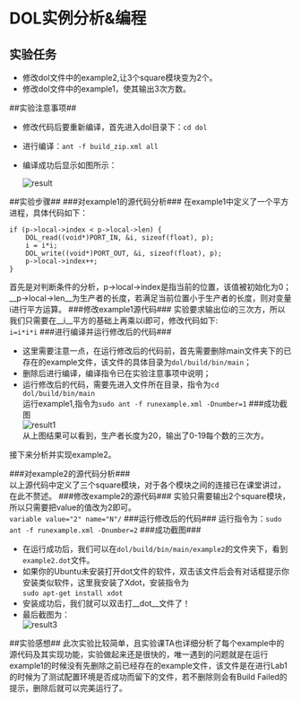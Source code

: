 # DOL实例分析&编程 #
## 实验任务 ##
- 修改dol文件中的example2,让3个square模块变为2个。
- 修改dol文件中的example1，使其输出3次方数。  

##实验注意事项##
- 修改代码后要重新编译，首先进入dol目录下：`cd dol`
- 进行编译：`ant -f build_zip.xml all`
- 编译成功后显示如图所示：  
 
     ![result](http://i1.piimg.com/4851/2751ae8db2071d40.png)  

##实验步骤##
###对example1的源代码分析###
在example1中定义了一个平方进程，具体代码如下：
  
    if (p->local->index < p->local->len) {
        DOL_read((void*)PORT_IN, &i, sizeof(float), p);
        i = i*i;
        DOL_write((void*)PORT_OUT, &i, sizeof(float), p);
        p->local->index++;
    }
首先是对判断条件的分析，p->local->index是指当前的位置，该值被初始化为0；__p->local->len__为生产者的长度，若满足当前位置小于生产者的长度，则对变量i进行平方运算。
###修改example1源代码###
实验要求输出位i的三次方，所以我们只需要在__i__平方的基础上再乘以i即可，修改代码如下:  
`i=i*i*i`
###进行编译并运行修改后的代码###
- 这里需要注意一点，在运行修改后的代码前，首先需要删除main文件夹下的已存在的example文件，该文件的具体目录为`dol/build/bin/main`；  
- 删除后进行编译，编译指令已在实验注意事项中说明；  
- 运行修改后的代码，需要先进入文件所在目录，指令为`cd dol/build/bin/main`  
运行example1,指令为`sudo ant -f runexample.xml -Dnumber=1`
###成功截图    
![result1](http://i1.piimg.com/4851/28924ea139be63d6.png)  
从上图结果可以看到，生产者长度为20，输出了0-19每个数的三次方。  
  
接下来分析并实现example2。

###对example2的源代码分析###
    <variable value="3" name="N"/>  
以上源代码中定义了三个square模块，对于各个模块之间的连接已在课堂讲过，在此不赘述。
###修改example2的源代码###
实验只需要输出2个square模块，所以只需要把value的值改为2即可。  
`variable value="2" name="N"/` 
###运行修改后的代码###
运行指令为：`sudo ant -f runexample.xml -Dnumber=2`
###成功截图###
- 在运行成功后，我们可以在`dol/build/bin/main/example2`的文件夹下，看到`example2.dot`文件。  
- 如果你的Ubuntu未安装打开dot文件的软件，双击该文件后会有对话框提示你安装类似软件，这里我安装了Xdot，安装指令为  
    `sudo apt-get install xdot`
- 安装成功后，我们就可以双击打__dot__文件了！
- 最后截图为：  
![result3](http://p1.bpimg.com/4851/4ae62db66ff378af.png)  
  

##实验感想##
此次实验比较简单，且实验课TA也详细分析了每个example中的源代码及其实现功能，实验做起来还是很快的，唯一遇到的问题就是在运行example1的时候没有先删除之前已经存在的example文件，该文件是在进行Lab1的时候为了测试配置环境是否成功而留下的文件，若不删除则会有Build Failed的提示，删除后就可以完美运行了。 